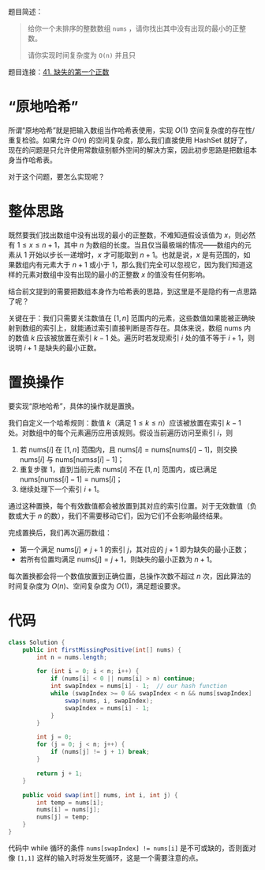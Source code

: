题目简述：

> 给你一个未排序的整数数组 `nums` ，请你找出其中没有出现的最小的正整数。
>
> 请你实现时间复杂度为 `O(n)` 并且只

题目连接：[41. 缺失的第一个正数](https://leetcode.cn/problems/first-missing-positive/)

# “原地哈希”

所谓“原地哈希”就是把输入数组当作哈希表使用，实现 $O(1)$ 空间复杂度的存在性/重复检验。如果允许 $O(n)$ 的空间复杂度，那么我们直接使用 HashSet 就好了，现在的问题是只允许使用常数级别额外空间的解决方案，因此初步思路是把数组本身当作哈希表。

对于这个问题，要怎么实现呢？

# 整体思路

既然要我们找出数组中没有出现的最小的正整数，不难知道假设该值为 $x$，则必然有 $1\leqslant x\leqslant n+1$，其中 $n$ 为数组的长度。当且仅当最极端的情况——数组内的元素从 $1$ 开始以步长一递增时，$x$ 才可能取到 $n+1$。也就是说，$x$ 是有范围的，如果数组内有元素大于 $n+1$ 或小于 $1$，那么我们完全可以忽视它，因为我们知道这样的元素对数组中没有出现的最小的正整数 $x$ 的值没有任何影响。

结合前文提到的需要把数组本身作为哈希表的思路，到这里是不是隐约有一点思路了呢？

关键在于：我们只需要关注数值在 $[1,n]$ 范围内的元素，这些数值如果能被正确映射到数组的索引上，就能通过索引直接判断是否存在。具体来说，数组 $\mathrm{nums}$ 内的数值 $k$ 应该被放置在索引 $k−1$ 处。遍历时若发现索引 $i$ 处的值不等于 $i+1$，则说明 $i+1$ 是缺失的最小正数。

# 置换操作

要实现“原地哈希”，具体的操作就是置换。

我们自定义一个哈希规则：数值 $k$（满足 $1\leqslant k\leqslant n$）应该被放置在索引 $k−1$ 处。对数组中的每个元素遍历应用该规则。假设当前遍历访问至索引 $i$，则

1. 若 $\mathrm{nums}[i]$ 在 $[1,n]$ 范围内，且 $\mathrm{nums}[i]=\mathrm{nums}\big[\mathrm{nums}[i]−1\big]$，则交换 $\mathrm{nums}[i]$ 与 $\mathrm{nums}\big[\mathrm{nums}s[i]−1\big]$；
2. 重复步骤 1，直到当前元素 $\mathrm{nums}[i]$ 不在 $[1,n]$ 范围内，或已满足 $\mathrm{nums}\big[\mathrm{nums}s[i]−1\big]=\mathrm{nums}[i]$；
3. 继续处理下一个索引 $i+1$。

通过这种置换，每个有效数值都会被放置到其对应的索引位置。对于无效数值（负数或大于 $n$ 的数），我们不需要移动它们，因为它们不会影响最终结果。

完成置换后，我们再次遍历数组：

- 第一个满足 $\mathrm{nums}[j]\neq j+1$ 的索引 $j$，其对应的 $j+1$ 即为缺失的最小正数；
- 若所有位置均满足 $\mathrm{nums}[j]=j+1$，则缺失的最小正数为 $n+1$。

每次置换都会将一个数值放置到正确位置，总操作次数不超过 $n$ 次，因此算法的时间复杂度为 $O(n)$、空间复杂度为 $O(1)$，满足题设要求。

# 代码

```java
class Solution {
    public int firstMissingPositive(int[] nums) {
        int n = nums.length;

        for (int i = 0; i < n; i++) {
            if (nums[i] < 0 || nums[i] > n) continue;
            int swapIndex = nums[i] - 1;  // our hash function
            while (swapIndex >= 0 && swapIndex < n && nums[swapIndex] != nums[i]) {
                swap(nums, i, swapIndex);
                swapIndex = nums[i] - 1;
            }
        }

        int j = 0;
        for (j = 0; j < n; j++) {
            if (nums[j] != j + 1) break;
        }

        return j + 1;
    }

    public void swap(int[] nums, int i, int j) {
        int temp = nums[i];
        nums[i] = nums[j];
        nums[j] = temp;
    }
}
```

代码中 while 循环的条件 `nums[swapIndex] != nums[i]` 是不可或缺的，否则面对像 `[1,1]` 这样的输入时将发生死循环，这是一个需要注意的点。
